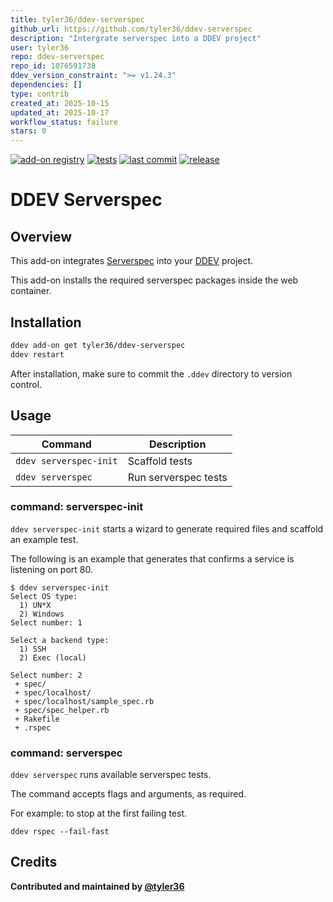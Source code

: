 ```yaml
---
title: tyler36/ddev-serverspec
github_url: https://github.com/tyler36/ddev-serverspec
description: "Intergrate serverspec into a DDEV project"
user: tyler36
repo: ddev-serverspec
repo_id: 1076591738
ddev_version_constraint: ">= v1.24.3"
dependencies: []
type: contrib
created_at: 2025-10-15
updated_at: 2025-10-17
workflow_status: failure
stars: 0
---
```


[![add-on registry](https://img.shields.io/badge/DDEV-Add--on_Registry-blue)](https://addons.ddev.com)
[![tests](https://github.com/tyler36/ddev-serverspec/actions/workflows/tests.yml/badge.svg?branch=main)](https://github.com/tyler36/ddev-serverspec/actions/workflows/tests.yml?query=branch%3Amain)
[![last commit](https://img.shields.io/github/last-commit/tyler36/ddev-serverspec)](https://github.com/tyler36/ddev-serverspec/commits)
[![release](https://img.shields.io/github/v/release/tyler36/ddev-serverspec)](https://github.com/tyler36/ddev-serverspec/releases/latest)

# DDEV Serverspec

## Overview

This add-on integrates [Serverspec](https://serverspec.org/) into your [DDEV](https://ddev.com/) project.

This add-on installs the required serverspec packages inside the web container.

## Installation

```bash
ddev add-on get tyler36/ddev-serverspec
ddev restart
```

After installation, make sure to commit the `.ddev` directory to version control.

## Usage

| Command                | Description          |
| ---------------------- | -------------------- |
| `ddev serverspec-init` | Scaffold tests       |
| `ddev serverspec`      | Run serverspec tests |

### command: serverspec-init

`ddev serverspec-init` starts a wizard to generate required files and scaffold an example test.

The following is an example that generates that confirms a service is listening on port 80.

```shell
$ ddev serverspec-init
Select OS type:
  1) UN*X
  2) Windows
Select number: 1

Select a backend type:
  1) SSH
  2) Exec (local)

Select number: 2
 + spec/
 + spec/localhost/
 + spec/localhost/sample_spec.rb
 + spec/spec_helper.rb
 + Rakefile
 + .rspec
```

### command: serverspec

`ddev serverspec` runs available serverspec tests.

The command accepts flags and arguments, as required.

For example: to stop at the first failing test.

```shell
ddev rspec --fail-fast
```

## Credits

**Contributed and maintained by [@tyler36](https://github.com/tyler36)**
